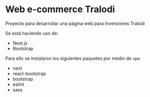 # Web e-commerce Tralodi

Proyecto para desarrollar una página web para Inversiones Tralodi

Se está haciendo uso de:

- Next.js
- Bootstrap

Para ello se instalaron los siguientes paquetes por medio de `npm`:

- next
- react-bootstrap
- bootstrap
- eslint
- sass
